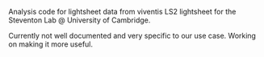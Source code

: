 Analysis code for lightsheet data from viventis LS2 lightsheet for the Steventon Lab @ University of Cambridge.

Currently not well documented and very specific to our use case. Working on making it more useful.
